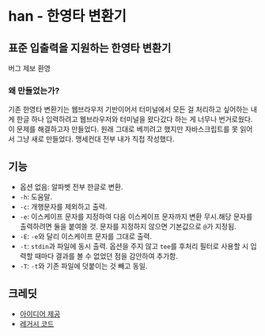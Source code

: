 han - 한영타 변환기
==================

## 표준 입출력을 지원하는 한영타 변환기
버그 제보 환영


### 왜 만들었는가?
기존 한영타 변환기는 웹브라우저 기반이어서 터미널에서 모든 걸 처리하고 싶어하는
내게 한글 하나 입력하려고 웹브라우저와 터미널을 왔다갔다 하는 게 너무나 번거로웠다.
이 문제를 해결하고자 만들었다.
원래 그대로 베끼려고 했지만 자바스크립트를 못 읽어서 그냥 새로 만들었다.
맹세컨대 전부 내가 직접 작성했다.


## 기능
- 옵션 없음: 알파벳 전부 한글로 변환.
- ``-h``: 도움말.
- ``-c``: 개행문자를 제외하고 출력.
- ``-e``:  이스케이프 문자를 지정하여 다음 이스케이프 문자까지 변환 무시.해당 문자를 출력하려면 둘을 붙여쓸 것. 문자를 지정하지 않으면 기본값으로 ``@``가 지정됨.
- ``-E``: ``-e``와 달리 이스케이프 문자를 그대로 출력.
- ``-t``: ``stdin``과 파일에 동시 출력. 옵션을 주지 않고 ``tee``를 후처리 필터로 사용할 시
입력할 때마다 결과를 볼 수 없었던 점을 감안하여 추가함.
- ``-T``: ``-t``와 기존 파일에 덧붙이는 것 빼고 동일.


## 크레딧
- [아이디어 제공](https://www.theyt.net/wiki/한영타변환기)
- [레거시 코드](https://github.com/YesYesBike/han_legacy)
